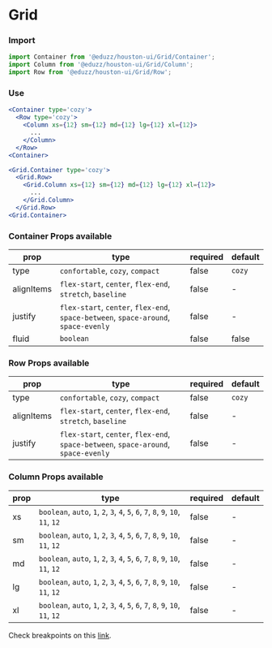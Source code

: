 # Grid

### Import

```js
import Container from '@eduzz/houston-ui/Grid/Container';
import Column from '@eduzz/houston-ui/Grid/Column';
import Row from '@eduzz/houston-ui/Grid/Row';
```

### Use

```jsx
<Container type='cozy'>
  <Row type='cozy'>
    <Column xs={12} sm={12} md={12} lg={12} xl={12}>
      ...
    </Column>
  </Row>
<Container>
```

```jsx
<Grid.Container type='cozy'>
  <Grid.Row>
    <Grid.Column xs={12} sm={12} md={12} lg={12} xl={12}>
      ...
    </Grid.Column>
  </Grid.Row>
<Grid.Container>
```

### Container Props available

| prop       | type                                                                                | required | default |
|------------|-------------------------------------------------------------------------------------|----------|---------|
| type       | `confortable`, `cozy`, `compact`                                                    | false    | `cozy`  |
| alignItems | `flex-start`, `center`, `flex-end`, `stretch`, `baseline`                           | false    | -       |
| justify    | `flex-start`, `center`, `flex-end`, `space-between`, `space-around`, `space-evenly` | false    | -       |
| fluid      | `boolean`                                                                           | false    | false   |

### Row Props available

| prop       | type                                                                                | required | default |
|------------|-------------------------------------------------------------------------------------|----------|---------|
| type       | `confortable`, `cozy`, `compact`                                                    | false    | `cozy`  |
| alignItems | `flex-start`, `center`, `flex-end`, `stretch`, `baseline`                           | false    | -       |
| justify    | `flex-start`, `center`, `flex-end`, `space-between`, `space-around`, `space-evenly` | false    | -       |

### Column Props available

| prop | type                                                                             | required | default |
|------|----------------------------------------------------------------------------------|----------|---------|
| xs   | `boolean`, `auto`, `1`, `2`, `3`, `4`, `5`, `6`, `7`, `8`, `9`, `10`, `11`, `12` | false    | -       |
| sm   | `boolean`, `auto`, `1`, `2`, `3`, `4`, `5`, `6`, `7`, `8`, `9`, `10`, `11`, `12` | false    | -       |
| md   | `boolean`, `auto`, `1`, `2`, `3`, `4`, `5`, `6`, `7`, `8`, `9`, `10`, `11`, `12` | false    | -       |
| lg   | `boolean`, `auto`, `1`, `2`, `3`, `4`, `5`, `6`, `7`, `8`, `9`, `10`, `11`, `12` | false    | -       |
| xl   | `boolean`, `auto`, `1`, `2`, `3`, `4`, `5`, `6`, `7`, `8`, `9`, `10`, `11`, `12` | false    | -       |

Check breakpoints on this [link](https://material-ui.com/pt/customization/breakpoints/).

